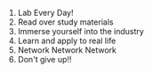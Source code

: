 1. Lab Every Day!
2. Read over study materials
3. Immerse yourself into the industry
4. Learn and apply to real life 
5. Network Network Network
6. Don't give up!!
